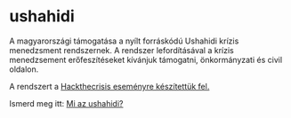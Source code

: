 # ushahidi
A magyarországi támogatása a nyílt forráskódú Ushahidi krízis menedzsment rendszernek.
A rendszer lefordításával a krízis menedzsement erőfeszítéseket kívánjuk támogatni, önkormányzati és civil oldalon.

A rendszert a [Hackthecrisis eseményre készítettük fel.](http://prose.io/#eDemokraciaMuhelyEgyesulet/ushahidi/edit/master/2020Hackthecrisis.md)

Ismerd meg itt: [Mi az ushahidi?](http://prose.io/#eDemokraciaMuhelyEgyesulet/ushahidi/edit/master/miazushahidi.md)



